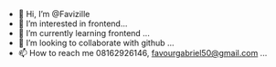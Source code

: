 - 👋 Hi, I’m @Favizille
- 👀 I’m interested in frontend...
- 🌱 I’m currently learning frontend ...
- 💞️ I’m looking to collaborate with github ...
- 📫 How to reach me 08162926146, favourgabriel50@gmail.com ...

<!---
Favizille/Favizille is a ✨ special ✨ repository because its `README.md` (this file) appears on your GitHub profile.
You can click the Preview link to take a look at your changes.
--->
